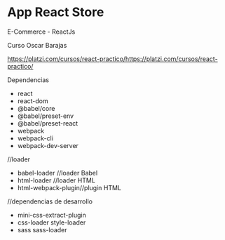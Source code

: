 # App React Store
E-Commerce - ReactJs

Curso Oscar Barajas

https://platzi.com/cursos/react-practico/https://platzi.com/cursos/react-practico/

Dependencias
- react
- react-dom
- @babel/core
- @babel/preset-env
- @babel/preset-react
- webpack
- webpack-cli
- webpack-dev-server

//loader
- babel-loader //loader Babel
- html-loader //loader HTML
- html-webpack-plugin//plugin HTML

//dependencias de desarrollo
- mini-css-extract-plugin
- css-loader style-loader
- sass sass-loader
